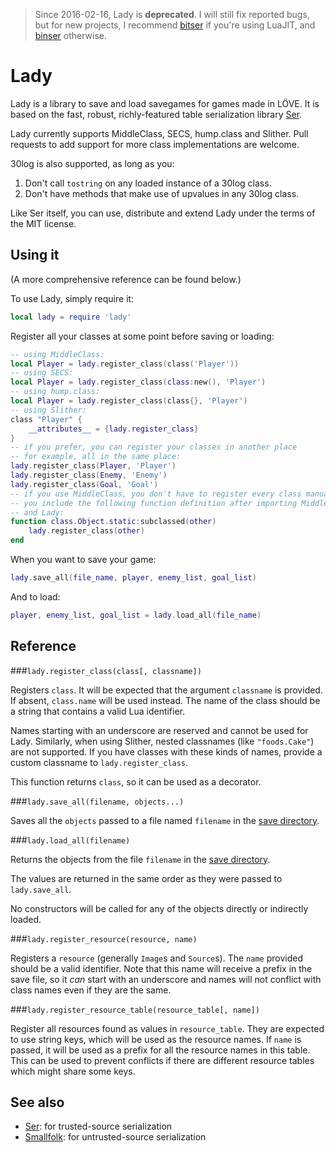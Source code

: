 > Since 2016-02-16, Lady is **deprecated**. I will still fix reported bugs, but for new projects, I recommend [bitser](https://github.com/gvx/bitser) if you're using LuaJIT, and [binser](https://github.com/bakpakin/binser)
otherwise.

Lady
====

Lady is a library to save and load savegames for games made in LÖVE. It is
based on the fast, robust, richly-featured table serialization library
[Ser](https://github.com/gvx/Ser).

Lady currently supports MiddleClass, SECS, hump.class and Slither. Pull
requests to add support for more class implementations are welcome.

30log is also supported, as long as you:

1. Don't call `tostring` on any loaded instance of a 30log class.
2. Don't have methods that make use of upvalues in any 30log class.

Like Ser itself, you can use, distribute and extend Lady under the terms of the
MIT license.

Using it
--------

(A more comprehensive reference can be found below.)

To use Lady, simply require it:

```lua
local lady = require 'lady'
```

Register all your classes at some point before saving or loading:

```lua
-- using MiddleClass:
local Player = lady.register_class(class('Player'))
-- using SECS:
local Player = lady.register_class(class:new(), 'Player')
-- using hump.class:
local Player = lady.register_class(class{}, 'Player')
-- using Slither:
class "Player" {
    __attributes__ = {lady.register_class}
}
-- if you prefer, you can register your classes in another place
-- for example, all in the same place:
lady.register_class(Player, 'Player')
lady.register_class(Enemy, 'Enemy')
lady.register_class(Goal, 'Goal')
-- if you use MiddleClass, you don't have to register every class manually if
-- you include the following function definition after importing MiddleClass
-- and Lady:
function class.Object.static:subclassed(other)
    lady.register_class(other)
end
```

When you want to save your game:

```lua
lady.save_all(file_name, player, enemy_list, goal_list)
```

And to load:

```lua
player, enemy_list, goal_list = lady.load_all(file_name)
```

Reference
---------

###`lady.register_class(class[, classname])`

Registers `class`. It will be expected that the argument `classname` is
provided. If absent, `class.name` will be used instead. The name of the class
should be a string that contains a valid Lua identifier.

Names starting with an underscore are reserved and cannot be used for Lady.
Similarly, when using Slither, nested classnames (like `"foods.Cake"`) are not
supported. If you have classes with these kinds of names, provide a custom
classname to `lady.register_class`.

This function returns `class`, so it can be used as a decorator.

###`lady.save_all(filename, objects...)`

Saves all the `objects` passed to a file named `filename` in the
[save directory](http://love2d.org/wiki/love.filesystem).

###`lady.load_all(filename)`

Returns the objects from the file `filename`
in the [save directory](http://love2d.org/wiki/love.filesystem).

The values are returned in the same order as they were passed to
`lady.save_all`.

No constructors will be called for any of the objects directly or indirectly
loaded.

###`lady.register_resource(resource, name)`

Registers a `resource` (generally `Image`s and `Source`s). The `name` provided
should be a valid identifier. Note that this name will receive a prefix in the
save file, so it _can_ start with an underscore and names will not conflict
with class names even if they are the same.

###`lady.register_resource_table(resource_table[, name])`

Register all resources found as values in `resource_table`. They are expected
to use string keys, which will be used as the resource names. If `name` is
passed, it will be used as a prefix for all the resource names in this table.
This can be used to prevent conflicts if there are different resource tables
which might share some keys.

See also
--------

* [Ser](https://github.com/gvx/Ser): for trusted-source serialization
* [Smallfolk](https://github.com/gvx/Smallfolk): for untrusted-source serialization
